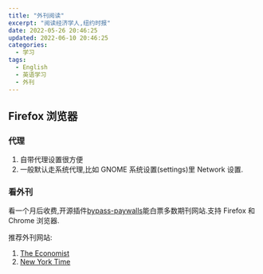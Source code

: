 ```yaml
---
title: "外刊阅读"
excerpt: "阅读经济学人,纽约时报"
date: 2022-05-26 20:46:25
updated: 2022-06-10 20:46:25
categories:
  - 学习
tags:
  - English
  - 英语学习
  - 外刊
---
```


## Firefox 浏览器

### 代理

1. 自带代理设置很方便
2. 一般默认走系统代理,比如 GNOME 系统设置(settings)里 Network 设置.

### 看外刊

看一个月后收费,开源插件[bypass-paywalls](https://github.com/iamadamdev/bypass-paywalls-chrome)能白票多数期刊网站.支持 Firefox 和 Chrome 浏览器.

推荐外刊网站:

1. [The Economist](https://www.economist.com/)
2. [New York Time](https://www.nytimes.com/)

